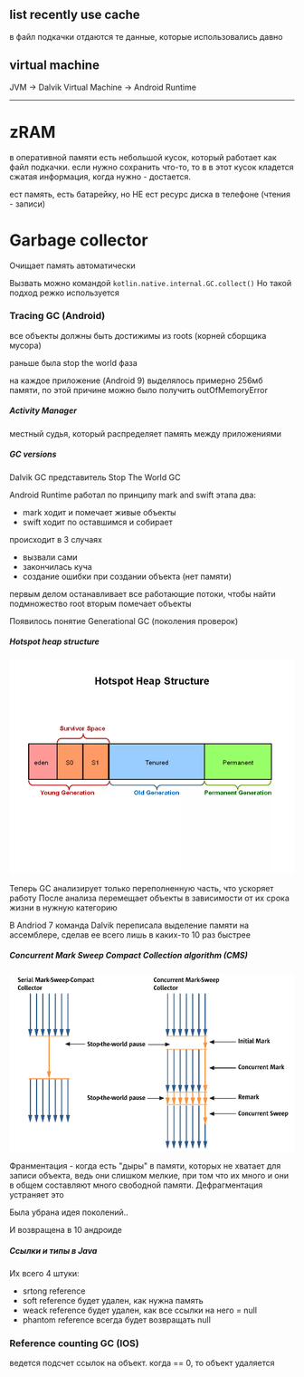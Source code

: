 ## list recently use cache

в файл подкачки отдаются те данные, которые использовались давно

## virtual machine

JVM -> Dalvik Virtual Machine -> Android Runtime

---
# zRAM

в оперативной памяти есть небольшой кусок, который работает как файл подкачки.
если нужно сохранить что-то, то в в этот кусок кладется сжатая информация, когда нужно - достается.

ест память, есть батарейку, но НЕ ест ресурс диска в телефоне (чтения - записи)

# Garbage collector

Очищает память автоматически

Вызвать можно командой
`kotlin.native.internal.GC.collect()`
Но такой подход режко используется 

### Tracing GC (Android)

все объекты должны быть достижимы из roots (корней сборщика мусора) 

раньше была stop the world фаза

на каждое приложение (Android 9) выделялось примерно 256мб памяти, по этой причине можно было получить outOfMemoryError

##### Activity Manager

местный судья, который распределяет память между приложениями 

##### GC versions

Dalvik GC
представитель Stop The World GC

Android Runtime
работал по принципу mark and swift 
этапа два:
- mark ходит и помечает живые объекты
- swift ходит по оставшимся и собирает 

происходит в 3 случаях
- вызвали сами
- закончилась куча
- создание ошибки при создании объекта (нет памяти)

первым делом останавливает все работающие потоки, чтобы найти подмножество root 
вторым помечает объекты

Появилось понятие Generational GC (поколения проверок) 

##### Hotspot heap structure
![Hotspot heap structure](images/hotspot_heap_structure.webp)

Теперь GC анализирует только переполненную часть, что ускоряет работу
После анализа перемещает объекты в зависимости от их срока жизни в нужную категорию

В Andriod 7 команда Dalvik переписала выделение памяти на ассемблере, сделав ее всего лишь в каких-то 10 раз быстрее

##### Concurrent Mark Sweep Compact Collection algorithm (CMS)

![cms](images/Concurrent_Mark_Sweep_Compact_Collection_algorithm_(CMS).png)

Франментация - когда есть "дыры" в памяти, которых не хватает для записи объекта, ведь они слишком мелкие, при том что их много и они в общем составляют много свободной памяти. Дефрагментация устраняет это

Была убрана идея поколений..

И возвращена в 10 андроиде


##### Ссылки и типы в Java

Их всего 4 штуки:

- srtong reference
- soft reference будет удален, как нужна  память
- weack reference будет удален, как все ссылки на него = null
- phantom reference всегда будет возвращать null

### Reference counting GC (IOS)

ведется подсчет ссылок на объект. когда == 0, то объект удаляется
